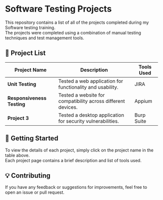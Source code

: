 # Software Testing Projects

This repository contains a list of all of the projects completed during my Software testing training.  
The projects were completed using a combination of manual testing techniques and test management tools.



## 🧪 Project List

| Project Name | Description | Tools Used |
|---------------|-------------|-------------|
| **Unit Testing** | Tested a web application for functionality and usability. | JIRA |
| **Responsiveness Testing** | Tested a website for compatibility across different devices. | Appium |
| **Project 3** | Tested a desktop application for security vulnerabilities. | Burp Suite |


## 🚀 Getting Started

To view the details of each project, simply click on the project name in the table above.  
Each project page contains a brief description and list of tools used.



## 💡 Contributing

If you have any feedback or suggestions for improvements, feel free to open an issue or pull request.
